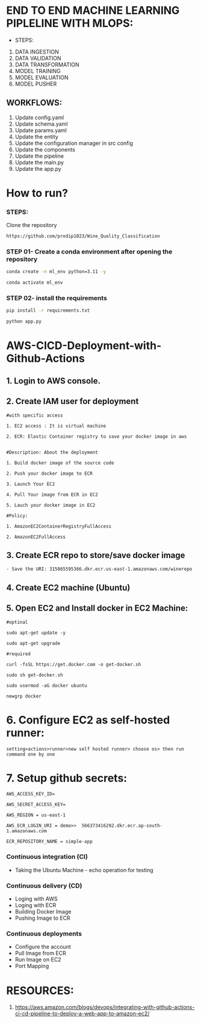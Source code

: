 


# END TO END MACHINE LEARNING PIPLELINE WITH MLOPS:

* STEPS:

1. DATA INGESTION
2. DATA VALIDATION
3. DATA TRANSFORMATION
4. MODEL TRAINING
5. MODEL EVALUATION
6. MODEL PUSHER


## WORKFLOWS:

1. Update config.yaml
2. Update schema.yaml
3. Update params.yaml
4. Update the entity
5. Update the configuration manager in src config
6. Update the components
7. Update the pipeline
8. Update the main.py
9. Update the app.py

# How to run?
### STEPS:

Clone the repository

```bash
https://github.com/prodip1023/Wine_Quality_Classification
```
### STEP 01- Create a conda environment after opening the repository

```bash
conda create -n ml_env python=3.11 -y
```

```bash
conda activate ml_env
```


### STEP 02- install the requirements
```bash
pip install -r requirements.txt
```


```bash
python app.py
```



# AWS-CICD-Deployment-with-Github-Actions

## 1. Login to AWS console.

## 2. Create IAM user for deployment

	#with specific access

	1. EC2 access : It is virtual machine

	2. ECR: Elastic Container registry to save your docker image in aws


	#Description: About the deployment

	1. Build docker image of the source code

	2. Push your docker image to ECR

	3. Launch Your EC2 

	4. Pull Your image from ECR in EC2

	5. Lauch your docker image in EC2

	#Policy:

	1. AmazonEC2ContainerRegistryFullAccess

	2. AmazonEC2FullAccess

	
## 3. Create ECR repo to store/save docker image
    - Save the URI: 315865595366.dkr.ecr.us-east-1.amazonaws.com/winerepo

	
## 4. Create EC2 machine (Ubuntu) 

## 5. Open EC2 and Install docker in EC2 Machine:
	
	
	#optinal

	sudo apt-get update -y

	sudo apt-get upgrade
	
	#required

	curl -fsSL https://get.docker.com -o get-docker.sh

	sudo sh get-docker.sh

	sudo usermod -aG docker ubuntu

	newgrp docker
	
# 6. Configure EC2 as self-hosted runner:
    setting>actions>runner>new self hosted runner> choose os> then run command one by one


# 7. Setup github secrets:

    AWS_ACCESS_KEY_ID=

    AWS_SECRET_ACCESS_KEY=

    AWS_REGION = us-east-1

    AWS_ECR_LOGIN_URI = demo>>  566373416292.dkr.ecr.ap-south-1.amazonaws.com

    ECR_REPOSITORY_NAME = simple-app


### Continuous integration (CI)
- Taking the Ubuntu Machine - echo operation for testing 

### Continuous delivery (CD)
- Loging with AWS
- Loging with ECR
- Building Docker Image
- Pushing Image to ECR

### Continuous deployments
- Configure the account
- Pull Image from ECR
- Run Image on EC2
- Port Mapping 


# RESOURCES:
1. https://aws.amazon.com/blogs/devops/integrating-with-github-actions-ci-cd-pipeline-to-deploy-a-web-app-to-amazon-ec2/
